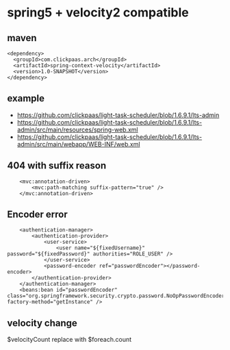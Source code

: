 # spring5 + velocity2 compatible
## maven 
```
<dependency>
  <groupId>com.clickpaas.arch</groupId>
  <artifactId>spring-context-velocity</artifactId>
  <version>1.0-SNAPSHOT</version>
</dependency>
```

## example
- https://github.com/clickpaas/light-task-scheduler/blob/1.6.9.1/lts-admin
- https://github.com/clickpaas/light-task-scheduler/blob/1.6.9.1/lts-admin/src/main/resources/spring-web.xml
- https://github.com/clickpaas/light-task-scheduler/blob/1.6.9.1/lts-admin/src/main/webapp/WEB-INF/web.xml

## 404 with suffix reason
```
    <mvc:annotation-driven>
        <mvc:path-matching suffix-pattern="true" />
    </mvc:annotation-driven>
```
## Encoder error
```
	<authentication-manager>
		<authentication-provider>
			<user-service>
				<user name="${fixedUsername}" password="${fixedPassword}" authorities="ROLE_USER" />
			</user-service>
			<password-encoder ref="passwordEncoder"></password-encoder>
		</authentication-provider>
	</authentication-manager>
	<beans:bean id="passwordEncoder" class="org.springframework.security.crypto.password.NoOpPasswordEncoder" factory-method="getInstance" />
```
## velocity change
$velocityCount replace with $foreach.count


